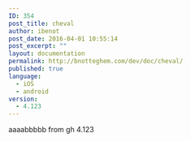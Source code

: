 ```yaml
---
ID: 354
post_title: cheval
author: ibenot
post_date: 2016-04-01 10:55:14
post_excerpt: ""
layout: documentation
permalink: http://bnotteghem.com/dev/doc/cheval/
published: true
language:
  - iOS
  - android
version:
  - 4.123
---
```

aaaabbbbb from gh 4.123
